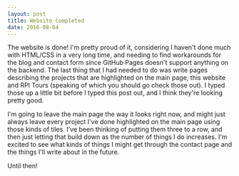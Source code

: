 ```yaml
---
layout: post
title: Website Completed
date: 2016-08-04
---
```


The website is done! I'm pretty proud of it, considering I haven't done much with HTML/CSS in a very long time, and needing to find workarounds for the blog and contact form since GitHub Pages doesn't support anything on the backend. The last thing that I had needed to do was write pages describing the projects that are highlighted on the main page, this website and RPI Tours (speaking of which you should go check those out). I typed those up a little bit before I typed this post out, and I think they're looking pretty good. 

I'm going to leave the main page the way it looks right now, and might just always leave every project I've done highlighted on the main page using those kinds of tiles. I've been thinking of putting them three to a row, and then just letting that build down as the number of things I do increases. I'm excited to see what kinds of things I might get through the contact page and the things I'll write about in the future.

Until then!
